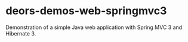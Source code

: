 # deors-demos-web-springmvc3

Demonstration of a simple Java web application with Spring MVC 3 and Hibernate 3.
